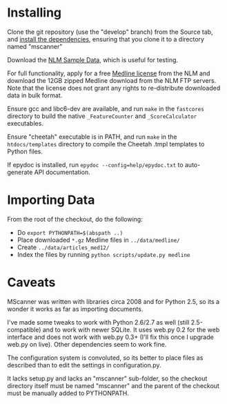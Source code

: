 # Installing #

Clone the git repository (use the "develop" branch) from the Source tab, and [install the dependencies](InstallingDependencies.md), ensuring that you clone it to a directory named "mscanner"

Download the [NLM Sample Data](http://www.nlm.nih.gov/bsd/sample_records_avail.html), which is useful for testing.

For full functionality, apply for a free  [Medline license](http://www.nlm.nih.gov/databases/license/license.html) from the NLM and download the 12GB zipped Medline download from the NLM FTP servers.  Note that the license does not grant any rights to re-distribute downloaded data in bulk format.

Ensure gcc and libc6-dev are available, and run `make` in the `fastcores` directory to build the native `_FeatureCounter` and `_ScoreCalculator` executables.

Ensure "cheetah" executable is in PATH, and run `make` in the `htdocs/templates` directory to compile the Cheetah .tmpl templates to Python files.

If epydoc is installed, run `epydoc --config=help/epydoc.txt` to auto-generate API documentation.

# Importing Data #


From the root of the checkout, do the following:

  * Do `export PYTHONPATH=$(abspath ..)`
  * Place downloaded `*.gz` Medline files in `../data/medline/`
  * Create `../data/articles_med12/`
  * Index the files by running `python scripts/update.py medline`

# Caveats #

MScanner was written with libraries circa 2008 and for Python 2.5, so its a wonder it works as far as importing documents.

I've made some tweaks to work with Python 2.6/2.7 as well (still 2.5-compatible) and to work with newer SQLite.  It uses web.py 0.2 for the web interface and does not work with web.py 0.3+ (I'll fix this once I upgrade web.py on live).  Other dependencies seem to work fine.

The configuration system is convoluted, so its better to place files as described than to edit the settings in configuration.py.

It lacks setup.py and lacks an "mscanner" sub-folder, so the checkout directory itself must be named "mscanner" and the parent of the checkout must be manually added to PYTHONPATH.
